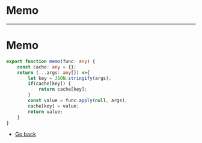 # Memo
---
# Memo

```typescript
export function memo(func: any) {
    const cache: any = {};
    return (...args: any[]) =>{
        let key = JSON.stringify(args);
        if(cache[key]) {
            return cache[key];
        }
        const value = func.apply(null, args);
        cache[key] = value;
        return value;
    }
}
```
* [Go back](../readme.md)

